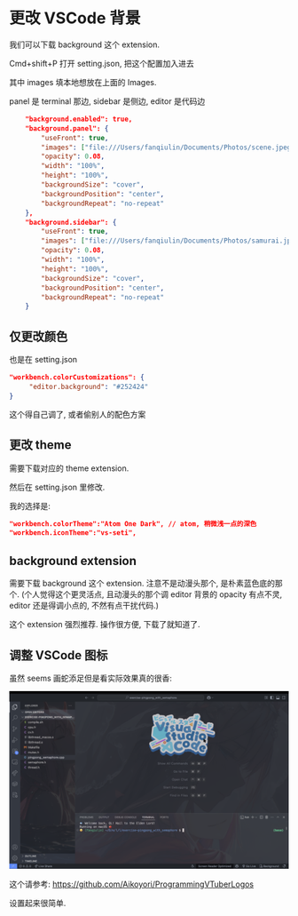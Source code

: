 # 更改 VSCode 背景

我们可以下载 background 这个 extension.

Cmd+shift+P 打开 setting.json, 把这个配置加入进去

其中 images 填本地想放在上面的 Images.

panel 是 terminal 那边, sidebar 是侧边, editor 是代码边

```json
	"background.enabled": true,
    "background.panel": {
        "useFront": true,
        "images": ["file:///Users/fanqiulin/Documents/Photos/scene.jpeg"],
        "opacity": 0.08,
        "width": "100%",
        "height": "100%",
        "backgroundSize": "cover",
        "backgroundPosition": "center",
        "backgroundRepeat": "no-repeat"
    },
    "background.sidebar": {
        "useFront": true,
        "images": ["file:///Users/fanqiulin/Documents/Photos/samurai.jpeg"],
        "opacity": 0.08,
        "width": "100%",
        "height": "100%",
        "backgroundSize": "cover",
        "backgroundPosition": "center",
        "backgroundRepeat": "no-repeat"
    }
```





## 仅更改颜色

也是在 setting.json

```json
"workbench.colorCustomizations": {
     "editor.background": "#252424"
}
```

这个得自己调了, 或者偷别人的配色方案





## 更改 theme

需要下载对应的 theme extension.

然后在 setting.json 里修改.

我的选择是:

```json
"workbench.colorTheme":"Atom One Dark", // atom, 稍微浅一点的深色
"workbench.iconTheme":"vs-seti",
```



## background extension

需要下载 background 这个 extension. 注意不是动漫头那个, 是朴素蓝色底的那个. (个人觉得这个更灵活点, 且动漫头的那个调 editor 背景的 opacity 有点不灵, editor 还是得调小点的, 不然有点干扰代码.)

这个 extension 强烈推荐. 操作很方便, 下载了就知道了.





## 调整 VSCode 图标

虽然 seems 画蛇添足但是看实际效果真的很香:

![show](assets/show.png)

这个请参考: https://github.com/Aikoyori/ProgrammingVTuberLogos

设置起来很简单.
